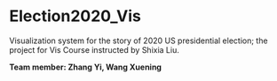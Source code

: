 # Election2020_Vis
Visualization system for the story of 2020 US presidential election; the project for Vis Course instructed by Shixia Liu.

**Team member: Zhang Yi, Wang Xuening**
